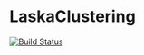 # LaskaClustering

[![Build Status](https://github.com/Laska-jl/LaskaClustering.jl/actions/workflows/CI.yml/badge.svg?branch=main)](https://github.com/Laska-jl/LaskaClustering.jl/actions/workflows/CI.yml?query=branch%3Amain)
